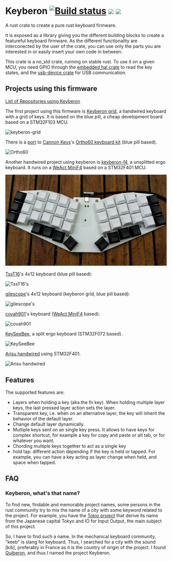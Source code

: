 # Keyberon [![Build status](https://travis-ci.org/TeXitoi/keyberon.svg?branch=master)](https://travis-ci.org/TeXitoi/keyberon) [![](https://img.shields.io/crates/v/keyberon.svg)](https://crates.io/crates/keyberon) [![](https://docs.rs/keyberon/badge.svg)](https://docs.rs/keyberon)

A rust crate to create a pure rust keyboard firmware.

It is exposed as a library giving you the different building blocks to
create a featureful keyboard firmware. As the different functionality
are interconected by the user of the crate, you can use only the parts
you are interested in or easily insert your own code in between.

This crate is a no_std crate, running on stable rust. To use it on a
given MCU, you need GPIO through the [embedded hal
crate](https://crates.io/crates/embedded-hal) to read the key states,
and the [usb-device crate](https://crates.io/crates/usb-device) for
USB communication.

## Projects using this firmware

[List of Repositories using Keyberon](./KEYBOARDS.md)

The first project using this firmware is [Keyberon
grid](https://github.com/TeXitoi/keyberon-grid), a handwired keyboard
with a grid of keys. It is based on the blue pill, a cheap development
board based on a STM32F103 MCU.

![keyberon-grid](https://raw.githubusercontent.com/TeXitoi/keyberon-grid/master/images/keyberon.jpg)

There is a [port](https://github.com/TeXitoi/ortho60-keyberon) to
[Cannon Keys](https://cannonkeys.com/)'s [Ortho60 keyboard
kit](https://cannonkeys.com/collections/frontpage/products/ortho60)
(blue pill based).

![Ortho60](https://cdn.shopify.com/s/files/1/0238/7342/1376/products/Ortho60_1024x1024@2x.jpg)

Another handwired project using keyberon is
[keyberon-f4](https://github.com/TeXitoi/keyberon-f4), a unsplitted
ergo keyboard. It runs on a [WeAct
MiniF4](https://github.com/WeActStudio/WeActStudio.MiniSTM32F4x1) based on a
STM32F401 MCU.

![keyberon-f4](https://raw.githubusercontent.com/TeXitoi/keyberon-f4/master/images/keyberon-44.jpg)

[TssT16](https://github.com/TssT16)'s 4x12 keyboard (blue pill based):

![TssT16's](https://user-images.githubusercontent.com/12481562/81586297-97996e80-93b5-11ea-86e1-c4358854477e.jpg)

[gilescope](https://github.com/gilescope)'s 4x12 keyboard (keyberon
grid, blue pill based):

![gilescope's](https://i.redd.it/syvlwmkd77851.jpg)

[covah901](https://www.reddit.com/user/covah901/)'s keyboard ([WeAct
MiniF4](https://github.com/WeActStudio/WeActStudio.MiniSTM32F4x1) based):

![covah901](https://i.redd.it/gnkfymu0gwo41.jpg)

[KeySeeBee](https://github.com/TeXitoi/keyseebee), a split ergo
keyboard (STM32F072 based).

![KeySeeBee](https://raw.githubusercontent.com/TeXitoi/keyseebee/master/images/keyseebee.jpg)

[Arisu handwired](https://github.com/help-14/arisu-handwired) using STM32F401.

![Arisu handwired](https://camo.githubusercontent.com/4fca994ac2b7c1b1874d4331c2428cac211ff80c2891c75c971d15630ef0a948/68747470733a2f2f692e696d6775722e636f6d2f30334c356f63702e6a7067)

## Features

The supported features are:
 - Layers when holding a key (aka the fn key). When holding multiple
   layer keys, the last pressed layer action sets the layer.
 - Transparent key, i.e. when on an alternative layer, the key will
   inherit the behavior of the default layer.
 - Change default layer dynamically.
 - Multiple keys sent on an single key press. It allows to have keys
   for complex shortcut, for example a key for copy and paste or alt tab, or
   for whatever you want.
 - Chording multiple keys together to act as a single key
 - hold tap: different action depending if the key is held or
   tapped. For example, you can have a key acting as layer change when
   held, and space when tapped.
   

## FAQ

### Keyberon, what's that name?

To find new, findable and memorable project names, some persons in the rust community try to mix the name of a city with some keyword related to the project. For example, you have the [Tokio project](https://tokio.rs/) that derive its name from the Japanese capital Tokyo and IO for Input Output, the main subject of this project.

So, I have to find such a name. In the mechanical keyboard community, "keeb" is slang for keyboard. Thus, I searched for a city with the sound [kib], preferably in France as it is the country of origin of the project. I found [Quiberon](https://en.wikipedia.org/wiki/Quiberon), and thus I named the project Keyberon.
